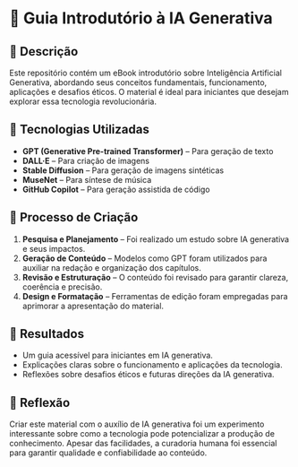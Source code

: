 # 📘 Guia Introdutório à IA Generativa

## 📒 Descrição
Este repositório contém um eBook introdutório sobre Inteligência Artificial Generativa, abordando seus conceitos fundamentais, funcionamento, aplicações e desafios éticos. O material é ideal para iniciantes que desejam explorar essa tecnologia revolucionária.

## 🤖 Tecnologias Utilizadas
- **GPT (Generative Pre-trained Transformer)** – Para geração de texto
- **DALL·E** – Para criação de imagens
- **Stable Diffusion** – Para geração de imagens sintéticas
- **MuseNet** – Para síntese de música
- **GitHub Copilot** – Para geração assistida de código

## 🧐 Processo de Criação
1. **Pesquisa e Planejamento** – Foi realizado um estudo sobre IA generativa e seus impactos.
2. **Geração de Conteúdo** – Modelos como GPT foram utilizados para auxiliar na redação e organização dos capítulos.
3. **Revisão e Estruturação** – O conteúdo foi revisado para garantir clareza, coerência e precisão.
4. **Design e Formatação** – Ferramentas de edição foram empregadas para aprimorar a apresentação do material.

## 🚀 Resultados
- Um guia acessível para iniciantes em IA generativa.
- Explicações claras sobre o funcionamento e aplicações da tecnologia.
- Reflexões sobre desafios éticos e futuras direções da IA generativa.

## 💭 Reflexão
Criar este material com o auxílio de IA generativa foi um experimento interessante sobre como a tecnologia pode potencializar a produção de conhecimento. Apesar das facilidades, a curadoria humana foi essencial para garantir qualidade e confiabilidade ao conteúdo.
